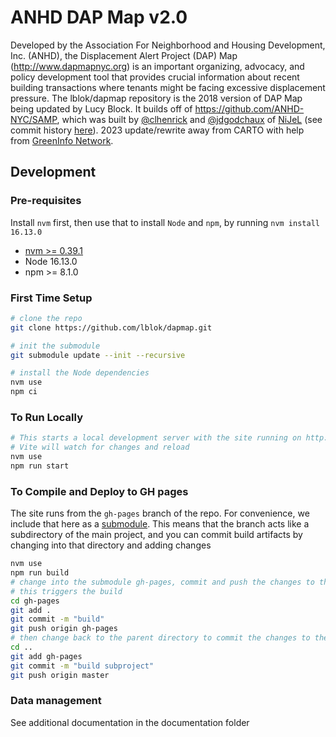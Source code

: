 # ANHD DAP Map v2.0

Developed by the Association For Neighborhood and Housing Development, Inc. (ANHD), the Displacement Alert Project (DAP) Map (http://www.dapmapnyc.org) is an important organizing, advocacy, and policy development tool that provides crucial information about recent building transactions where tenants might be facing excessive displacement pressure. The lblok/dapmap repository is the 2018 version of DAP Map being updated by Lucy Block. It builds off of https://github.com/ANHD-NYC/SAMP, which was built by <a href="https://github.com/clhenrick">@clhenrick</a> and <a href="https://github.com/jdgodchaux">@jdgodchaux</a> of <a href="http://nijel.org">NiJeL</a> (see commit history [here](https://github.com/ANHD-NYC/SAMP/commits/master)). 2023 update/rewrite away from CARTO with help from [GreenInfo Network](https://www.greeninfo.org).


## Development

### Pre-requisites

Install `nvm` first, then use that to install `Node` and `npm`, by running `nvm install 16.13.0`

* [nvm >= 0.39.1](https://github.com/nvm-sh/nvm)
* Node 16.13.0
* npm >= 8.1.0

### First Time Setup
```bash
# clone the repo 
git clone https://github.com/lblok/dapmap.git

# init the submodule
git submodule update --init --recursive

# install the Node dependencies
nvm use 
npm ci
```

### To Run Locally
```bash
# This starts a local development server with the site running on http://127.0.0.1:5173/
# Vite will watch for changes and reload
nvm use
npm run start
```

### To Compile and Deploy to GH pages

The site runs from the `gh-pages` branch of the repo. For convenience, we include that here as a [submodule](https://git-scm.com/book/en/v2/Git-Tools-Submodules). This means that the branch acts like a subdirectory of the main project, and you can commit build artifacts by changing into that directory and adding changes 

```bash
nvm use
npm run build
# change into the submodule gh-pages, commit and push the changes to the gh-pages branch
# this triggers the build 
cd gh-pages
git add .
git commit -m "build"
git push origin gh-pages
# then change back to the parent directory to commit the changes to the submodule
cd ..
git add gh-pages
git commit -m "build subproject"
git push origin master
```

### Data management
See additional documentation in the documentation folder
